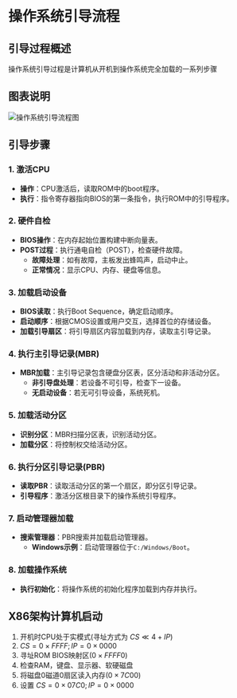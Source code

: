 # 操作系统引导流程

## 引导过程概述

操作系统引导过程是计算机从开机到操作系统完全加载的一系列步骤
## 图表说明

![操作系统引导流程图](../../attachment/Pasted%20image%2020240806144333.png)

## 引导步骤

### 1. 激活CPU
- **操作**：CPU激活后，读取ROM中的boot程序。
- **执行**：指令寄存器指向BIOS的第一条指令，执行ROM中的引导程序。

### 2. 硬件自检
- **BIOS操作**：在内存起始位置构建中断向量表。
- **POST过程**：执行通电自检（POST），检查硬件故障。
	- **故障处理**：如有故障，主板发出蜂鸣声，启动中止。
	- **正常情况**：显示CPU、内存、硬盘等信息。

### 3. 加载启动设备
- **BIOS读取**：执行Boot Sequence，确定启动顺序。
- **启动顺序**：根据CMOS设置或用户交互，选择首位的存储设备。
- **加载引导扇区**：将引导扇区内容加载到内存，读取主引导记录。

### 4. 执行主引导记录(MBR)
- **MBR加载**：主引导记录包含硬盘分区表，区分活动和非活动分区。
	- **非引导盘处理**：若设备不可引导，检查下一设备。
	- **无启动设备**：若无可引导设备，系统死机。

### 5. 加载活动分区
- **识别分区**：MBR扫描分区表，识别活动分区。
- **加载分区**：将控制权交给活动分区。

### 6. 执行分区引导记录(PBR)
- **读取PBR**：读取活动分区的第一个扇区，即分区引导记录。
- **引导程序**：激活分区根目录下的操作系统引导程序。

### 7. 启动管理器加载
- **搜索管理器**：PBR搜索并加载启动管理器。
	- **Windows示例**：启动管理器位于`C:/Windows/Boot`。

### 8. 加载操作系统
- **执行初始化**：将操作系统的初始化程序加载到内存并执行。

## X86架构计算机启动

1. 开机时CPU处于实模式(寻址方式为 $CS\ll4+IP$)
2. $CS=0\times FFFF;IP=0\times0000$
3. 寻址ROM BIOS映射区($0\times FFFF0$)
4. 检查RAM，键盘、显示器、软硬磁盘
5. 将磁盘0磁道0扇区读入内存($0\times7C00$)
6. 设置 $CS=0\times 07C0;IP=0\times0000$
